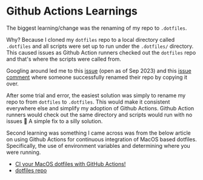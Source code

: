 # Github Actions Learnings

The biggest learning/change was the renaming of my repo to `.dotfiles`.

Why? Because I cloned my `dotfiles` repo to a local directory called `.dotfiles` and all scripts were set up to run under the `.dotfiles/` directory. This caused issues as Github Action runners checked out the `dotfiles` repo and that's where the scripts were called from.

Googling around led me to this [issue](https://github.com/actions/checkout/issues/197#) (open as of Sep 2023) and this [issue comment](https://github.com/actions/checkout/issues/197#issuecomment-829560171) where someone successfully renamed their repo by copying it over.

After some trial and error, the easiest solution was simply to rename my repo to from `dotfiles` to `.dotfiles`. This would make it consistent everywhere else and simplify my adoption of Github Actions. Github Action runners would check out the same directory and scripts would run with no issues 🎉 A simple fix to a silly solution.

Second learning was something I came across was from the below article on using Github Actions for continuous integration of MacOS based dotfiles. Specifically, the use of environment variables and determining where you were running.

- [CI your MacOS dotfiles with GitHub Actions!](https://mattorb.com/ci-your-dotfiles-with-github-actions/)
- [dotfiles repo](https://github.com/mattorb/dotfiles/tree/master)
